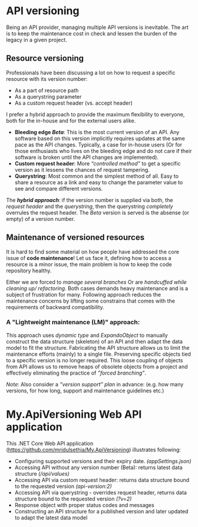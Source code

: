 # API versioning

Being an API provider, managing multiple API versions is inevitable. The art is to keep the maintenance cost in check and lessen the burden of the legacy in a given project.

## Resource versioning
	
Professionals have been discussing a lot on how to request a specific resource with its version number: 
- As a part of resource path
- As a querystring parameter
- As a custom request header (vs. accept header)

I prefer a hybrid approach to provide the maximum flexibility to everyone, both for the in-house and for the external users alike.

- **Bleeding edge _Beta_**: This is the most current version of an API. Any software based on this version implicitly requires updates at the same pace as the API changes. Typically, a case for in-house users (Or for those enthusiasts who lives on the bleeding edge and do not care if their software is broken until the API changes are implemented).
- **Custom request header**: More _“controlled method”_ to get a specific version as it lessens the chances of request tampering.
- **Querystring**: Most common and the simplest method of all. Easy to share a resource as a link and easy to change the parameter value to see and compare different versions.

The **_hybrid approach_**: if the version number is supplied via both, the _request header_ and the _querystring_, then the querystring _completely_ overrules the request header. The _Beta_ version is served is the absense (or empty) of a version number.

## Maintenance of versioned resources

It is hard to find some material on how people have addressed the core issue of **code maintenance**! Let us face it, defining how to access a resource is a minor issue, the main problem is how to keep the code repository healthy. 

Either we are forced to _manage several branches_ Or are _handcuffed while cleaning up/ refactoring_. Both cases demands heavy maintenance and is a subject of frustration for many. Following approach reduces the maintenance concerns by lifting some constrains that comes with the requirements of backward compatibility.

### A "Lightweight maintenance (LM)" approach: 

This approach uses _dynamic type_ and _ExpandoObject_ to manually construct the data structure (skeleton) of an API and then adapt the data model to fit the structure. Fabricating the API structure allows us to limit the maintenance efforts (mainly) to a single file. Preserving specific objects tied to a specific version is no longer required. This loose coupling of objects from API allows us to remove heaps of obsolete objects from a project and effectively eliminating the practice of _”forced branching”_.

*Note*: Also consider a _”version support” plan_ in advance: (e.g. how many versions, for how long, support and maintenance guidelines etc.)

# My.ApiVersioning Web API application

This .NET Core Web API application (https://github.com/mridulsethia/My.ApiVersioning) illustrates following:

- Configuring supported versions and their expiry date. _(appSettings.json)_
- Accessing API without any version number (Beta): returns latest data structure _(/api/values)_
- Accessing API via custom request header: returns data structure bound to the requested version _(api-version:2)_
- Accessing API via querystring - overrides request header, returns data structure bound to the requested version _(?v=2)_
- Response object with proper status codes and messages
- Constructing an API structure for a published version and later updated to adapt the latest data model

